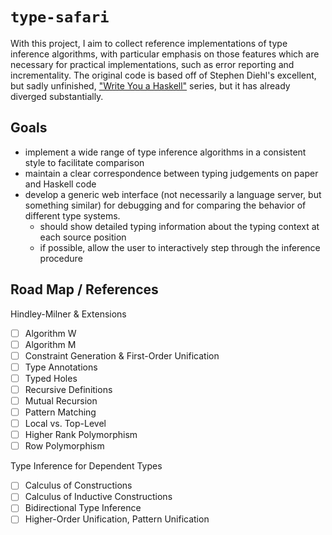 # `type-safari`

With this project, I aim to collect reference implementations of type inference algorithms, with particular emphasis on those features which are necessary for practical implementations, such as error reporting and incrementality.  The original code is based off of Stephen Diehl's excellent, but sadly unfinished, ["Write You a Haskell"](https://web.archive.org/web/20181017074008/http://dev.stephendiehl.com/fun/006_hindley_milner.html) series, but it has already diverged substantially.

## Goals

* implement a wide range of type inference algorithms in a consistent style to facilitate comparison
* maintain a clear correspondence between typing judgements on paper and Haskell code
* develop a generic web interface (not necessarily a language server, but something similar) for debugging and for comparing the behavior of different type systems.
  * should show detailed typing information about the typing context at each source position
  * if possible, allow the user to interactively step through the inference procedure

## Road Map / References

Hindley-Milner & Extensions

* [ ] Algorithm W
* [ ] Algorithm M
* [ ] Constraint Generation & First-Order Unification
* [ ] Type Annotations
* [ ] Typed Holes
* [ ] Recursive Definitions
* [ ] Mutual Recursion
* [ ] Pattern Matching
* [ ] Local vs. Top-Level
* [ ] Higher Rank Polymorphism
* [ ] Row Polymorphism

Type Inference for Dependent Types

* [ ] Calculus of Constructions
* [ ] Calculus of Inductive Constructions
* [ ] Bidirectional Type Inference
* [ ] Higher-Order Unification, Pattern Unification